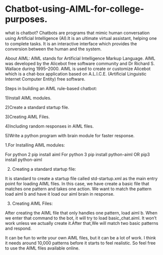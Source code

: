 # Chatbot-using-AIML-for-college-purposes.

what is chatbot?
Chatbots are programs that mimic human conversation using Artiﬁcial Intelligence (AI).It is an ultimate virtual assistant, helping one to complete tasks.
It is an interactive interface which provides the conversion between the human and the system.

About AIML: 
AIML stands for Artificial Intelligence Markup Language. AIML was developed by the Alicebot free software community and Dr Richard S. Wallace during 1995–2000. 
AIML is used to create or customize Alicebot which is a chat-box application based on A.L.I.C.E. (Artificial Linguistic Internet Computer Entity) free software.
             
Steps in building an AIML rule-based chatbot:

1)Install AIML modules.

2)Create a standard startup file.

3)Creating AIML Files.

4)Including random responses in AIML files.

5)Write a python program with brain module for faster response.


1.For Installing AIML modules:

  For python 2
        pip install aiml
  For python 3
        pip install python-aiml
                 OR
        pip3 install python-aiml

2. Creating a standard startup file:

It is standard to create a startup file called std-startup.xml as the main entry point for loading AIML files. In this case, we have create a basic file that matches one pattern and takes one action. We want to match the pattern load aiml b and have it load our aiml brain in response.



3. Creating AIML Files:

After creating the AIML file that only handles one pattern, load aiml b. When we enter that command to the bot, it will try to load basic_chat.aiml. It won’t work unless we actually create it.After that,We will match two basic patterns and respond.


It can be fun to write your own AIML files, but it can be a lot of work. I think it needs around 10,000 patterns before it starts to feel realistic. So feel free to use the AIML files available online.
